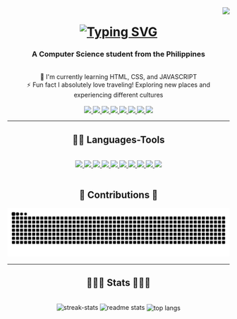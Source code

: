 <img  align="right" src="https://visitor-badge.laobi.icu/badge?page_id=androniconucum.androniconucum" />

<h1 align="center">
    <a href="https://git.io/typing-svg">
     <img src="https://readme-typing-svg.demolab.com?font=Fira+Code&weight=600&size=35&duration=4000&pause=1000&center=true&vCenter=true&random=false&width=500&height=70&lines=Hi+There!+%F0%9F%91%8B;I'm+Andronico+Nucum" alt="Typing SVG" /> 
    </a>
</h1>   

<h3 align="center"> A Computer Science student from the Philippines </h3>

<br/>

<div align="center">
    🌱 I'm currently learning HTML, CSS, and JAVASCRIPT <br/>
    ⚡ Fun fact  I absolutely love traveling! Exploring new places and experiencing different cultures

    
</div>

<br/>

<div align="center">
        <a href="mailto:nicounwntdmain@gmail.com">
            <img src="https://img.shields.io/badge/Gmail-D14836?style=for-the-badge&logo=gmail&logoColor=white" />
        </a>
        <a href="https://www.linkedin.com/in/andronico-nucum-a826a2232/">
            <img src="https://img.shields.io/badge/LinkedIn-0077B5?style=for-the-badge&logo=linkedin&logoColor=white" />
        </a>
        <a href="portfolio-website">
            <img src="https://img.shields.io/badge/Portfolio-430098?style=for-the-badge&logo=About.me&logoColor=white" />
        </a>
        <a href="https://twitter.com/andronico_nucum">
            <img src="https://img.shields.io/badge/X-000000?style=for-the-badge&logo=x&logoColor=white" />
        </a>
        <a href="https://www.facebook.com/profile.php?id=100075144817064">
            <img src="https://img.shields.io/badge/Facebook-1877F2?style=for-the-badge&logo=facebook&logoColor=white" />
        </a>
        <a href="https://www.instagram.com/androniconucum/">
            <img src="https://img.shields.io/badge/Instagram-E4405F?style=for-the-badge&logo=instagram&logoColor=white" />
        </a>
        <a href="https://leetcode.com/androniconucum12/">
            <img src="https://img.shields.io/badge/-LeetCode-FFA116?style=for-the-badge&logo=LeetCode&logoColor=black" />
        </a>
        <a href="https://discord.com/users/454889907828162581">
            <img src="https://img.shields.io/badge/Discord-5865F2?style=for-the-badge&logo=discord&logoColor=white" />
        </a>
</div>

<hr/>

<h2 align="center"> 👩‍💻 Languages-Tools</h2>
<br/>
<div align="center" >
    <a href="">
        <img src="https://img.shields.io/badge/C-00599C?style=for-the-badge&logo=c&logoColor=white" />
    </a>
    <a href="">
        <img src="https://img.shields.io/badge/HTML5-E34F26?style=for-the-badge&logo=html5&logoColor=white" />
    </a>
    <a href="">
        <img src="https://img.shields.io/badge/C%2B%2B-00599C?style=for-the-badge&logo=c%2B%2B&logoColor=white" />
    </a>
    <a href="">
        <img src="https://img.shields.io/badge/CSS3-1572B6?style=for-the-badge&logo=css3&logoColor=white" />
    </a>
    <a href="">
        <img src="https://img.shields.io/badge/Figma-F24E1E?style=for-the-badge&logo=figma&logoColor=white" />
    </a>
    <a href="">
        <img src="https://img.shields.io/badge/Inkscape-000000?style=for-the-badge&logo=Inkscape&logoColor=white" />
    </a>
    <a href="">
        <img src="https://img.shields.io/badge/Canva-%2300C4CC.svg?&style=for-the-badge&logo=Canva&logoColor=white" />
    </a>
    <a href="">
        <img src="https://img.shields.io/badge/Adobe%20Photoshop-31A8FF?style=for-the-badge&logo=Adobe%20Photoshop&logoColor=black" />
    </a>
    <a href="">
        <img src="https://img.shields.io/badge/java-%23ED8B00.svg?style=for-the-badge&logo=openjdk&logoColor=white" />
    </a>
    <a href="">
        <img src="https://img.shields.io/badge/git-%23F05033.svg?style=for-the-badge&logo=git&logoColor=white" />
    </a>
</div>
<br />
<h2 align="center"> 🐍 Contributions 🐍</h2>
<img alt="snake eating my contributions" src="https://raw.githubusercontent.com/androniconucum/androniconucum/output/github-contribution-grid-snake.svg" />

<br/>
<hr/>
    <h2 align="center"> 🧑🏼‍🏭 Stats 🧑🏼‍🏭 </h2>
    <br/>
    <div align="center">
        <img width="390" src="https://streak-stats.demolab.com?user=androniconucum&theme=transparent&hide_border=true)](https://git.io/streak-stats)" alt="streak-stats" >
        <img width="390" src="https://github-readme-stats.vercel.app/api?username=androniconucum&show_icons=true&theme=react&rank_icon=github&border_radius=10" alt="readme stats" />
        <img width=325 align="center" src="https://github-readme-stats.vercel.app/api/top-langs/?username=androniconucum&langs_count=8&layout=compact&theme=react&border_radius=10&size_weight=0.5&count_weight=0.5&" alt="top langs" />
    </div>


